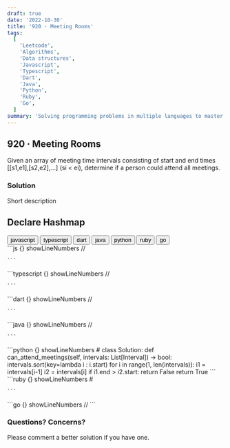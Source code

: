 ```yaml
---
draft: true
date: '2022-10-30'
title: '920 · Meeting Rooms'
tags:
  [
    'Leetcode',
    'Algorithms',
    'Data structures',
    'Javascript',
    'Typescript',
    'Dart',
    'Java',
    'Python',
    'Ruby',
    'Go',
  ]
summary: 'Solving programming problems in multiple languages to master syntax, data structures, and algorithms.'
---
```


## 920 · Meeting Rooms

Given an array of meeting time intervals consisting of start and end times
[[s1,e1],[s2,e2],...] (si < ei), determine if a person could attend all meetings.

### Solution

Short description

## Declare Hashmap

<div className="tab-group">
  <div className="tab">
    <button id="js" className="tablinks">javascript</button>
    <button id="ts" className="tablinks">typescript</button>
    <button id="dart" className="tablinks">dart</button>
    <button id="java" className="tablinks">java</button>
    <button id="python" className="tablinks">python</button>
    <button id="ruby" className="tablinks">ruby</button>
    <button id="go" className="tablinks">go</button>
  </div>

  <div id="js" className="tabcontent">
    ```js {} showLineNumbers
    //

    ```

  </div>

  <div id="ts" className="tabcontent">
    ```typescript {} showLineNumbers
    //

    ```

  </div>

  <div id="dart" className="tabcontent">
    ```dart {} showLineNumbers
    //

    ```

  </div>

  <div id="java" className="tabcontent">
    ```java {} showLineNumbers
    //

    ```

  </div>

  <div id="python" className="tabcontent">
    ```python {} showLineNumbers
    #
    class Solution:
      def can_attend_meetings(self, intervals: List[Interval]) -> bool:
          intervals.sort(key=lambda i : i.start)
          for i in range(1, len(intervals)):
              i1 = intervals[i-1]
              i2 = intervals[i]
              if i1.end > i2.start:
                  return False
          return True
    ```

  </div>

  <div id="ruby" className="tabcontent">
    ```ruby {} showLineNumbers
    #

    ```

  </div>

  <div id="go" className="tabcontent">
    ```go {} showLineNumbers
    //
    ```

  </div>
</div>

### Questions? Concerns?

Please comment a better solution if you have one.
